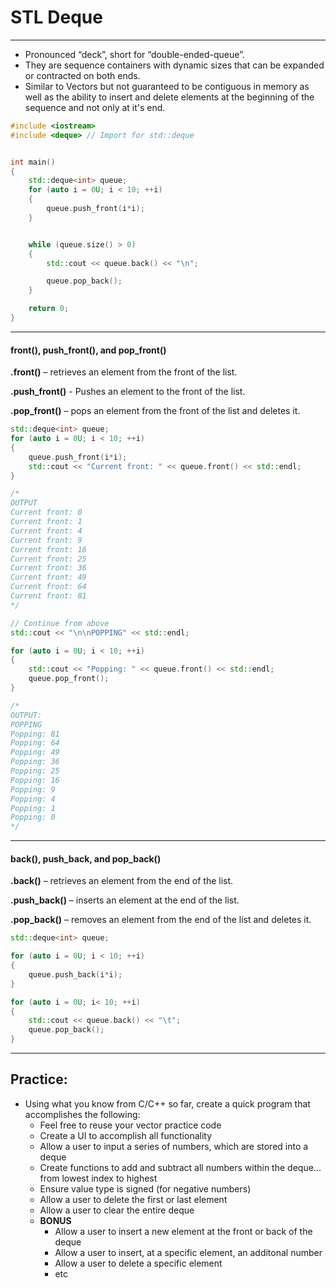 # STL Deque

---

* Pronounced “deck”, short for “double-ended-queue”.
* They are sequence containers with dynamic sizes that can be expanded or contracted on both ends.
* Similar to Vectors but not guaranteed to be contiguous in memory as well as the ability to insert and delete elements at the beginning of the sequence and not only at it's end. 

```cpp
#include <iostream>
#include <deque> // Import for std::deque


int main()
{
    std::deque<int> queue;
    for (auto i = 0U; i < 10; ++i)
    {
        queue.push_front(i*i);
    }


    while (queue.size() > 0)
    {
        std::cout << queue.back() << "\n";

        queue.pop_back();
    }

    return 0;
}
```

---

#### front\(\), push\_front\(\), and pop\_front\(\)

**.front\(\)** – retrieves an element from the front of the list.

**.push\_front\(\)** - Pushes an element to the front of the list.

**.pop\_front\(\)** – pops an element from the front of the list and deletes it.

```cpp
std::deque<int> queue;
for (auto i = 0U; i < 10; ++i)
{
    queue.push_front(i*i);
    std::cout << "Current front: " << queue.front() << std::endl;
}

/*
OUTPUT
Current front: 0
Current front: 1
Current front: 4
Current front: 9
Current front: 16
Current front: 25
Current front: 36
Current front: 49
Current front: 64
Current front: 81
*/
```

```cpp
// Continue from above
std::cout << "\n\nPOPPING" << std::endl;

for (auto i = 0U; i < 10; ++i)
{
    std::cout << "Popping: " << queue.front() << std::endl;
    queue.pop_front();
}

/*
OUTPUT:
POPPING
Popping: 81
Popping: 64
Popping: 49
Popping: 36
Popping: 25
Popping: 16
Popping: 9
Popping: 4
Popping: 1
Popping: 0
*/
```

---

#### back\(\), push\_back, and pop\_back\(\)

**.back\(\)** – retrieves an element from the end of the list.

**.push\_back\(\)** – inserts an element at the end of the list.

**.pop\_back\(\)** – removes an element from the end of the list and deletes it.

```cpp
std::deque<int> queue;

for (auto i = 0U; i < 10; ++i)
{
	queue.push_back(i*i);
}

for (auto i = 0U; i< 10; ++i)
{
	std::cout << queue.back() << "\t";
	queue.pop_back();
}
```

---


## Practice: 

* Using what you know from C/C++ so far, create a quick program that accomplishes the following:
    * Feel free to reuse your vector practice code
    * Create a UI to accomplish all functionality
    * Allow a user to input a series of numbers, which are stored into a deque
    * Create functions to add and subtract all numbers within the deque... from lowest index to highest
    * Ensure value type is signed (for negative numbers)
    * Allow a user to delete the first or last element
    * Allow a user to clear the entire deque
    * **BONUS**
        * Allow a user to insert a new element at the front or back of the deque
        * Allow a user to insert, at a specific element, an additonal number
        * Allow a user to delete a specific element
        * etc